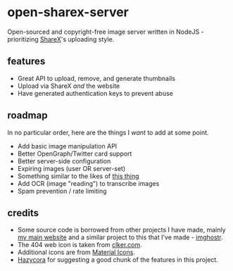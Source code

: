 # open-sharex-server
Open-sourced and copyright-free image server written in NodeJS - prioritizing [ShareX](https://getsharex.com/)'s uploading style.

## features
- Great API to upload, remove, and generate thumbnails
- Upload via ShareX *and* the website
- Have generated authentication keys to prevent abuse

## roadmap
In no particular order, here are the things I *want* to add at some point.

- Add basic image manipulation API
- Better OpenGraph/Twitter card support
- Better server-side configuration
- Expiring images (user OR server-set)
- Something similar to the likes of [this thing](https://img.hazy.su/)
- Add OCR (image "reading") to transcribe images
- Spam prevention / rate limiting

## credits
- Some source code is borrowed from other projects I have made, mainly [my main website](//nrmn.top) and a similar project to this that I've made - [imghostr](https://github.com/normanlol/imghostr).
- The 404 web icon is taken from [clker.com](http://www.clker.com/cliparts/J/h/C/1/o/C/broken-file-icon-th.png).
- Additional icons are from [Material Icons](https://material.io/icons/).
- [Hazycora](https://hazycora.com) for suggesting a good chunk of the features in this project.